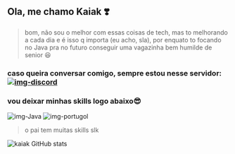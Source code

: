 ## Ola, me chamo Kaiak ❣️
> bom, não sou o melhor com essas coisas de tech, mas to melhorando a cada dia e é isso q importa (eu acho, sla), por enquato to focando no Java pra no futuro conseguir uma vagazinha bem humilde de senior 😆
### caso queira conversar comigo, sempre estou nesse servidor:  [![img-discord](https://img.shields.io/badge/Discord-7289DA?style=for-the-badge&logo=discord&logoColor=white)](https://lughzone.com/discord)

### vou deixar minhas skills logo abaixo😎

![img-Java](https://img.shields.io/badge/Java-ED8B00?style=for-the-badge&logo=openjdk&logoColor=white) ![img-portugol](https://img.shields.io/badge/Python-14354C?style=for-the-badge&logo=python&logoColor=white)

> o pai tem muitas skills slk

![kaiak GitHub stats](https://github-readme-stats.vercel.app/api?username=Kaiak9&show_icons=true&theme=radical)


